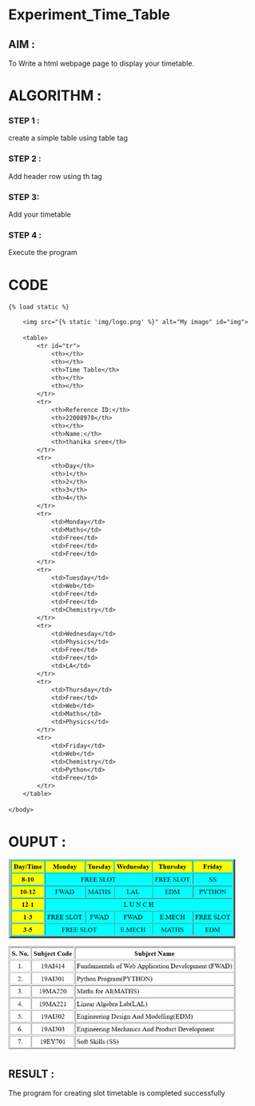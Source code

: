 # Experiment_Time_Table

## AIM :

To Write a html webpage page to display your timetable.

# ALGORITHM :

### STEP 1 :

create a simple table using table tag

### STEP 2 :

Add header row using th tag

### STEP 3:

Add your timetable

### STEP 4 :

Execute the program


# CODE

    {% load static %}

<html>
    <head>
        <title>SEC</title>
        <link rel="stylesheet" type="text/css" href="{% static 'css/index.css' %}">
    </head>
    <body>
    
        <img src="{% static 'img/logo.png' %}" alt="My image" id="img">
        
        <table>
            <tr id="tr">
                <th></th>
                <th></th>
                <th>Time Table</th>
                <th></th>
                <th></th>
            </tr>
            <tr>
                <th>Reference ID:</th>
                <th>22008978</th>
                <th></th>
                <th>Name:</th>
                <th>thanika sree</th>
            </tr>
            <tr>
                <th>Day</th>
                <th>1</th>
                <th>2</th>
                <th>3</th>
                <th>4</th>
            </tr>
            <tr>
                <td>Monday</td>
                <td>Maths</td>
                <td>Free</td>
                <td>Free</td>
                <td>Free</td>
            </tr>
            <tr>
                <td>Tuesday</td>
                <td>Web</td>
                <td>Free</td>
                <td>Free</td>
                <td>Chemistry</td>
            </tr>
            <tr>
                <td>Wednesday</td>
                <td>Physics</td>
                <td>Free</td>
                <td>Free</td>
                <td>LA</td>
            </tr>
            <tr>
                <td>Thursday</td>
                <td>Free</td>
                <td>Web</td>
                <td>Maths</td>
                <td>Physics</td>
            </tr>
            <tr>
                <td>Friday</td>
                <td>Web</td>
                <td>Chemistry</td>
                <td>Python</td>
                <td>Free</td>
            </tr>
        </table>
    
    </body>
</html>

# OUPUT : 

![](/time.png)

## RESULT :

The program for creating slot timetable is completed successfully
